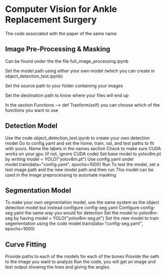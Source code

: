 # Computer Vision for Ankle Replacement Surgery
 The code associated with the paper of the same name
## Image Pre-Processing & Masking
 Can be found under the the file full_image_processing.ipynb
 
 Set the model path using either your own model (which you can create in object_detection_test.ipynb)
 
 Set the source path to your folder containing your images

 Set the destination path to know where your files will end up
 
 In the section Functions --> def Trasform(self) you can choose which of the functions you want to use

## Detection Model
 Use the code object_detection_test.ipynb to create your own detection model
 Go to config.yaml and set the home, train, val, and test paths to fit with yours.
 Name the labels in the names section
 Check to make sure CUDA works on your gpu (if not, ignore CUDA code)
 Set base model to yolov8m.pt by writing model = YOLO("yolov8m.pt")
 Use config.yaml under model.train(data="config.yaml", epochs=1000)
 Run
 To test the model, set a test image path and the new model path and then run
 This model can be used in the image preprocessing to automate masking

## Segmentation Model
 To make your own segmentation model, use the same system as the object detection model but instead configure config-seg.yaml
 Configure config-seg.yaml the same way you would for detection
 Set the model to yolov8m-seg by having model = YOLO("yolov8m-seg.pt")
 Set the new model to train segementation using the code model.train(data="config-seg.yaml", epochs=1000)

## Curve Fitting
 Provide paths to each of the models for each of the bones
 Provide the oath to the image you want to analyze
 Run the code, you will get an image and text output showing the lines and giving the angles.
